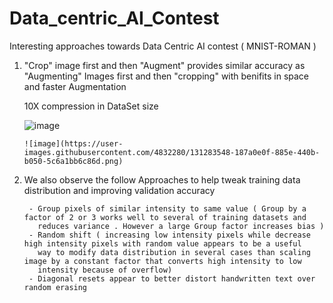 # Data_centric_AI_Contest 
Interesting approaches towards Data Centric AI contest ( MNIST-ROMAN )

1.  "Crop" image first  and then "Augment" provides similar accuracy as "Augmenting" Images first and then "cropping"  with benifits in space and faster Augmentation

     10X compression in DataSet size

	![image](https://user-images.githubusercontent.com/4832280/131283487-3a891061-6175-471b-9ac3-2122bed56db4.png)
  
        ![image](https://user-images.githubusercontent.com/4832280/131283548-187a0e0f-885e-440b-b050-5c6a1bb6c86d.png)



2.  We also observe the follow Approaches to help tweak training data distribution and improving validation accuracy  
      
         - Group pixels of similar intensity to same value ( Group by a factor of 2 or 3 works well to several of training datasets and
           reduces variance . However a large Group factor increases bias )
         - Random shift ( increasing low intensity pixels while decrease high intensity pixels with random value appears to be a useful
           way to modify data distribution in several cases than scaling image by a constant factor that converts high intensity to low
           intensity because of overflow)
         - Diagonal resets appear to better distort handwritten text over random erasing
         
         


